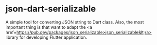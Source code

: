 # json-dart-serializable
A simple tool for converting JSON string to Dart class. Also, the most important thing is that want to adapt the &lt;a href=https://pub.dev/packages/json_serializable>json_serializable&lt;/a> library for developing Flutter application.
